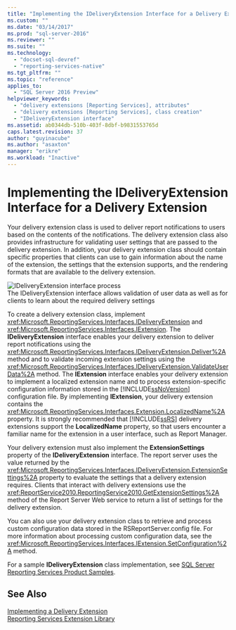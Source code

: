 ```yaml
---
title: "Implementing the IDeliveryExtension Interface for a Delivery Extension | Microsoft Docs"
ms.custom: ""
ms.date: "03/14/2017"
ms.prod: "sql-server-2016"
ms.reviewer: ""
ms.suite: ""
ms.technology: 
  - "docset-sql-devref"
  - "reporting-services-native"
ms.tgt_pltfrm: ""
ms.topic: "reference"
applies_to: 
  - "SQL Server 2016 Preview"
helpviewer_keywords: 
  - "delivery extensions [Reporting Services], attributes"
  - "delivery extensions [Reporting Services], class creation"
  - "IDeliveryExtension interface"
ms.assetid: ab0344db-510b-403f-8dbf-b9831553765d
caps.latest.revision: 37
author: "guyinacube"
ms.author: "asaxton"
manager: "erikre"
ms.workload: "Inactive"
---
```

# Implementing the IDeliveryExtension Interface for a Delivery Extension
  Your delivery extension class is used to deliver report notifications to users based on the contents of the notifications. The delivery extension class also provides infrastructure for validating user settings that are passed to the delivery extension. In addition, your delivery extension class should contain specific properties that clients can use to gain information about the name of the extension, the settings that the extension supports, and the rendering formats that are available to the delivery extension.  
  
 ![IDeliveryExtension interface process](../../../reporting-services/extensions/delivery-extension/media/bk-ext-02.gif "IDeliveryExtension interface process")  
The IDeliveryExtension interface allows validation of user data as well as for clients to learn about the required delivery settings  
  
 To create a delivery extension class, implement <xref:Microsoft.ReportingServices.Interfaces.IDeliveryExtension> and <xref:Microsoft.ReportingServices.Interfaces.IExtension>. The **IDeliveryExtension** interface enables your delivery extension to deliver report notifications using the <xref:Microsoft.ReportingServices.Interfaces.IDeliveryExtension.Deliver%2A> method and to validate incoming extension settings using the <xref:Microsoft.ReportingServices.Interfaces.IDeliveryExtension.ValidateUserData%2A> method. The **IExtension** interface enables your delivery extension to implement a localized extension name and to process extension-specific configuration information stored in the [!INCLUDE[ssNoVersion](../../../includes/ssnoversion-md.md)] configuration file. By implementing **IExtension**, your delivery extension contains the <xref:Microsoft.ReportingServices.Interfaces.Extension.LocalizedName%2A> property. It is strongly recommended that [!INCLUDE[ssRS](../../../includes/ssrs-md.md)] delivery extensions support the **LocalizedName** property, so that users encounter a familiar name for the extension in a user interface, such as Report Manager.  
  
 Your delivery extension must also implement the **ExtensionSettings** property of the **IDeliveryExtension** interface. The report server uses the value returned by the <xref:Microsoft.ReportingServices.Interfaces.IDeliveryExtension.ExtensionSettings%2A> property to evaluate the settings that a delivery extension requires. Clients that interact with delivery extensions use the <xref:ReportService2010.ReportingService2010.GetExtensionSettings%2A> method of the Report Server Web service to return a list of settings for the delivery extension.  
  
 You can also use your delivery extension class to retrieve and process custom configuration data stored in the RSReportServer.config file. For more information about processing custom configuration data, see the <xref:Microsoft.ReportingServices.Interfaces.IExtension.SetConfiguration%2A> method.  
  
 For a sample **IDeliveryExtension** class implementation, see [SQL Server Reporting Services Product Samples](http://go.microsoft.com/fwlink/?LinkId=177889).  
  
## See Also  
 [Implementing a Delivery Extension](../../../reporting-services/extensions/delivery-extension/implementing-a-delivery-extension.md)   
 [Reporting Services Extension Library](../../../reporting-services/extensions/reporting-services-extension-library.md)  
  
  
